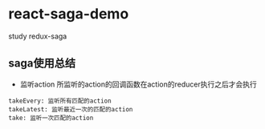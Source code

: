 # react-saga-demo
study redux-saga

## saga使用总结
* 监听action 
所监听的action的回调函数在action的reducer执行之后才会执行   
```
takeEvery: 监听所有匹配的action
takeLatest: 监听最近一次的匹配的action
take: 监听一次匹配的action
```